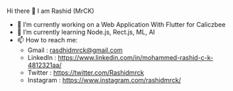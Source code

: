  Hi there 👋 I am Rashid (MrCK)
 
 - 🔭 I’m currently working on a Web Application With Flutter for Caliczbee
 - 🌱 I’m currently learning Node.js, Rect.js, ML, AI
 - 📫 How to reach me: 
     - Gmail : rasdhidmrck@gmail.com
     - LinkedIn : https://www.linkedin.com/in/mohammed-rashid-c-k-4812321aa/
     - Twitter : https://twitter.com/Rashidmrck
     - Instagram : https://www.instagram.com/rashidmrck/

<!--
**rashidmrck/rashidmrck** is a ✨ _special_ ✨ repository because its `README.md` (this file) appears on your GitHub profile.

Here are some ideas to get you started:

- 🔭 I’m currently working on a Web Application With Flutter for Caliczbee
- 🌱 I’m currently learning Node.js
- 👯 I’m looking to collaborate on ...
- 🤔 I’m looking for help with ...
- 💬 Ask me about ...
- 📫 How to reach me: ...
- 😄 Pronouns: ...
- ⚡ Fun fact: ...
-->

